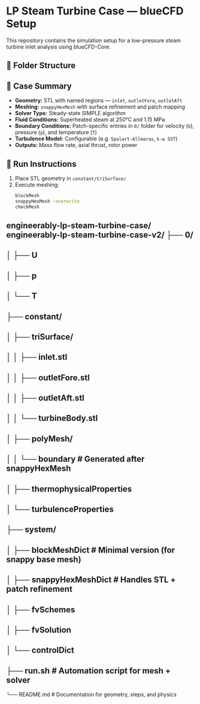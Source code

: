 # LP Steam Turbine Case — blueCFD Setup #

This repository contains the simulation setup for a low-pressure steam turbine inlet analysis using blueCFD-Core.

## 📁 Folder Structure ##

## 🔧 Case Summary

- **Geometry:** STL with named regions — `inlet`, `outletFore`, `outletAft`
- **Meshing:** `snappyHexMesh` with surface refinement and patch mapping
- **Solver Type:** Steady-state SIMPLE algorithm
- **Fluid Conditions:** Superheated steam at 250°C and 1.15 MPa
- **Boundary Conditions:** Patch-specific entries in `0/` folder for velocity (`U`), pressure (`p`), and temperature (`T`)
- **Turbulence Model:** Configurable (e.g. `Spalart-Allmaras`, `k-ω SST`)
- **Outputs:** Mass flow rate, axial thrust, rotor power

## 🚀 Run Instructions

1. Place STL geometry in `constant/triSurface/`
2. Execute meshing:
   ```bash
   blockMesh
   snappyHexMesh -overwrite
   checkMesh

engineerably-lp-steam-turbine-case/
engineerably-lp-steam-turbine-case-v2/
├── 0/
---
│   ├── U
---
│   ├── p
---
│   └── T
---
├── constant/
---
│   ├── triSurface/
---
│   │   ├── inlet.stl
---
│   │   ├── outletFore.stl
---
│   │   ├── outletAft.stl
---
│   │   └── turbineBody.stl
---
│   ├── polyMesh/
---
│   │   └── boundary              # Generated after snappyHexMesh
---
│   ├── thermophysicalProperties
---
│   └── turbulenceProperties
---
├── system/
---
│   ├── blockMeshDict             # Minimal version (for snappy base mesh)
---
│   ├── snappyHexMeshDict         # Handles STL + patch refinement
---
│   ├── fvSchemes
---
│   ├── fvSolution
---
│   └── controlDict
---
├── run.sh                        # Automation script for mesh + solver
---
└── README.md                     # Documentation for geometry, steps, and physics
